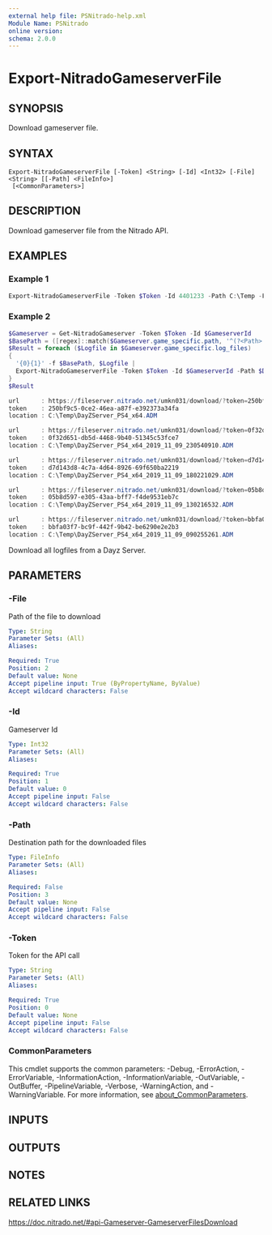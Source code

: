 ```yaml
---
external help file: PSNitrado-help.xml
Module Name: PSNitrado
online version:
schema: 2.0.0
---
```


# Export-NitradoGameserverFile

## SYNOPSIS
Download gameserver file.

## SYNTAX

```
Export-NitradoGameserverFile [-Token] <String> [-Id] <Int32> [-File] <String> [[-Path] <FileInfo>]
 [<CommonParameters>]
```

## DESCRIPTION
Download gameserver file from the Nitrado API.

## EXAMPLES

### Example 1
```powershell
Export-NitradoGameserverFile -Token $Token -Id 4401233 -Path C:\Temp -File '/games/ni1434321_1/noftp/dayzps/config/DayZServer_PS4_x64.ADM'
```

### Example 2
```powershell
$Gameserver = Get-NitradoGameserver -Token $Token -Id $GameserverId
$BasePath = ([regex]::match($Gameserver.game_specific.path, '^(?<Path>.+noftp\/)').captures.groups).Where{ $_.Name -eq 'Path' }.Value
$Result = foreach ($Logfile in $Gameserver.game_specific.log_files)
{
  '{0}{1}' -f $BasePath, $Logfile |
  Export-NitradoGameserverFile -Token $Token -Id $GameserverId -Path $DestDir
}
$Result

url      : https://fileserver.nitrado.net/umkn031/download/?token=250bf9c5-0ce2-46ea-a87f-e392373a34fa
token    : 250bf9c5-0ce2-46ea-a87f-e392373a34fa
location : C:\Temp\DayZServer_PS4_x64.ADM

url      : https://fileserver.nitrado.net/umkn031/download/?token=0f32d651-db5d-4468-9b40-51345c53fce7
token    : 0f32d651-db5d-4468-9b40-51345c53fce7
location : C:\Temp\DayZServer_PS4_x64_2019_11_09_230540910.ADM

url      : https://fileserver.nitrado.net/umkn031/download/?token=d7d143d8-4c7a-4d64-8926-69f650ba2219
token    : d7d143d8-4c7a-4d64-8926-69f650ba2219
location : C:\Temp\DayZServer_PS4_x64_2019_11_09_180221029.ADM

url      : https://fileserver.nitrado.net/umkn031/download/?token=05b8d597-e305-43aa-bff7-f4de9531eb7c
token    : 05b8d597-e305-43aa-bff7-f4de9531eb7c
location : C:\Temp\DayZServer_PS4_x64_2019_11_09_130216532.ADM

url      : https://fileserver.nitrado.net/umkn031/download/?token=bbfa03f7-bc9f-442f-9b42-be6290e2e2b3
token    : bbfa03f7-bc9f-442f-9b42-be6290e2e2b3
location : C:\Temp\DayZServer_PS4_x64_2019_11_09_090255261.ADM
```

Download all logfiles from a Dayz Server.

## PARAMETERS

### -File
Path of the file to download

```yaml
Type: String
Parameter Sets: (All)
Aliases:

Required: True
Position: 2
Default value: None
Accept pipeline input: True (ByPropertyName, ByValue)
Accept wildcard characters: False
```

### -Id
Gameserver Id

```yaml
Type: Int32
Parameter Sets: (All)
Aliases:

Required: True
Position: 1
Default value: 0
Accept pipeline input: False
Accept wildcard characters: False
```

### -Path
Destination path for the downloaded files

```yaml
Type: FileInfo
Parameter Sets: (All)
Aliases:

Required: False
Position: 3
Default value: None
Accept pipeline input: False
Accept wildcard characters: False
```

### -Token
Token for the API call

```yaml
Type: String
Parameter Sets: (All)
Aliases:

Required: True
Position: 0
Default value: None
Accept pipeline input: False
Accept wildcard characters: False
```

### CommonParameters
This cmdlet supports the common parameters: -Debug, -ErrorAction, -ErrorVariable, -InformationAction, -InformationVariable, -OutVariable, -OutBuffer, -PipelineVariable, -Verbose, -WarningAction, and -WarningVariable. For more information, see [about_CommonParameters](http://go.microsoft.com/fwlink/?LinkID=113216).

## INPUTS

## OUTPUTS

## NOTES

## RELATED LINKS

https://doc.nitrado.net/#api-Gameserver-GameserverFilesDownload
